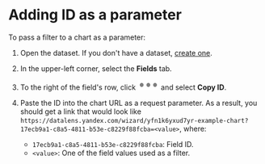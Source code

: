 # Adding ID as a parameter

To pass a filter to a chart as a parameter:

1. Open the dataset. If you don't have a dataset, [create one](../dataset/create.md).
1. In the upper-left corner, select the **Fields** tab.
1. To the right of the field's row, click ![image](../../_assets/datalens/horizontal-ellipsis.svg) and select **Copy ID**.
1. Paste the ID into the chart URL as a request parameter. As a result, you should get a link that would look like `https://datalens.yandex.com/wizard/yfn1k6yxud7yr-example-chart?17ecb9a1-c8a5-4811-b53e-c8229f88fcba=<value>`, where:

   * `17ecb9a1-c8a5-4811-b53e-c8229f88fcba`: Field ID.
   * `<value>`: One of the field values used as a filter.

